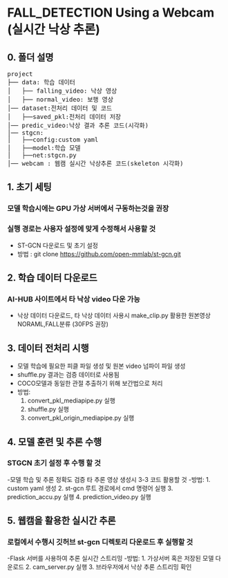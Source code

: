 # FALL_DETECTION Using a Webcam (실시간 낙상 추론)

## 0. 폴더 설명
<pre>
project
├── data: 학습 데이터
│   ├── falling_video: 낙상 영상
│   ├── normal_video: 보행 영상
│── dataset:전처리 데이터 및 코드
│   ├──saved_pkl:전처리 데이터 저장
│── predic_video:낙상 결과 추론 코드(시각화)
│── stgcn:
│   ├──config:custom yaml
│   ├──model:학습 모델
│   ├──net:stgcn.py
│── webcam : 웹캠 실시간 낙상추론 코드(skeleton 시각화)
</pre>

## 1. 초기 세팅 
### 모델 학습시에는 GPU 가상 서버에서 구동하는것을 권장
### 실행 경로는 사용자 설정에 맞게 수정해서 사용할 것
- ST-GCN 다운로드 및 초기 설정
- 방법 : git clone https://github.com/open-mmlab/st-gcn.git

## 2. 학습 데이터 다운로드
### AI-HUB 사이트에서 타 낙상 video 다운 가능
- 낙상 데이터 다운로드, 타 낙상 데이터 사용시 make_clip.py 활용한 원본영상 NORAML,FALL분류 (30FPS 권장)

## 3. 데이터 전처리 시행 
- 모델 학습에 필요한 피클 파일 생성 및 원본 video 넘파이 파일 생성
- shuffle.py 결과는 검증 데이터로 사용됨
- COCO모델과 동일한 관절 추출하기 위해 보간법으로 처리
- 방법:
     1. convert_pkl_mediapipe.py 실행
     2. shuffle.py 실행
     3. convert_pkl_origin_mediapipe.py 실행

## 4. 모델 훈련 및 추론 수행
### STGCN 초기 설정 후 수행 할 것 
-모델 학습 및 추론 정확도 검증 타 추론 영상 생성시 3-3 코드 활용할 것
-방법:
    1. custom yaml 생성 
    2. st-gcn 루트 경로에서 cmd 명령어 실행
    3. prediction_accu.py 실행
    4. prediction_video.py 실행
    
## 5. 웹캠을 활용한 실시간 추론
### 로컬에서 수행시 깃허브 st-gcn 디렉토리 다운로드 후 실행할 것
-Flask 서버를 사용하여 추론 실시간 스트리밍 
-방법:
    1. 가상서버 혹은 저장된 모델 다운로드
    2. cam_server.py 실행
    3. 브라우저에서 낙상 추론 스트리밍 확인
    









